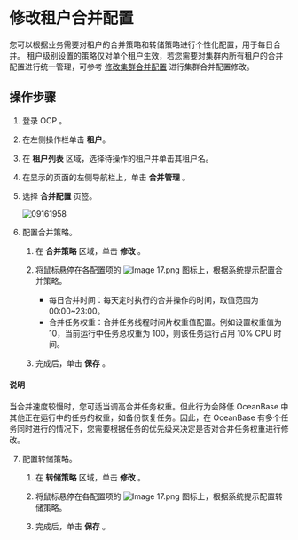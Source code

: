 # 修改租户合并配置

您可以根据业务需要对租户的合并策略和转储策略进行个性化配置，用于每日合并。
租户级别设置的策略仅对单个租户生效，若您需要对集群内所有租户的合并配置进行统一管理，可参考 [修改集群合并配置](../../400.cluster-features/900.merge-management/100.modify-a-merge-configuration-1.md) 进行集群合并配置修改。

## 操作步骤

1. 登录 OCP 。

2. 在左侧操作栏单击 **租户**。

3. 在 **租户列表** 区域，选择待操作的租户并单击其租户名。

4. 在显示的页面的左侧导航栏上，单击 **合并管理** 。

5. 选择 **合并配置** 页签。

   ![09161958](https://obbusiness-private.oss-cn-shanghai.aliyuncs.com/doc/img/ocp/%E7%A7%9F%E6%88%B7%E5%90%88%E5%B9%B6%E9%85%8D%E7%BD%AE.png)

6. 配置合并策略。

   1. 在 **合并策略** 区域，单击 **修改** 。

   2. 将鼠标悬停在各配置项的 ![Image 17.png](https://help-static-aliyun-doc.aliyuncs.com/assets/img/zh-CN/8048190061/p168332.png "Image 17.png") 图标上，根据系统提示配置合并策略。

      * 每日合并时间：每天定时执行的合并操作的时间，取值范围为 00:00~23:00。
      * 合并任务权重：合并任务线程时间片权重值配置。例如设置权重值为 10，当前运行中任务总权重为 100，则该任务运行占用 10% CPU 时间。

   3. 完成后，单击 **保存** 。

  <main id="notice" type='explain'>
    <h4>说明</h4>
    <p>当合并速度较慢时，您可适当调高合并任务权重。但此行为会降低 OceanBase 中其他正在运行中的任务的权重，如备份恢复任务。因此，在 OceanBase 有多个任务同时进行的情况下，您需要根据任务的优先级来决定是否对合并任务权重进行修改。</p>
  </main>

7. 配置转储策略。

   1. 在 **转储策略** 区域，单击 **修改** 。

   2. 将鼠标悬停在各配置项的 ![Image 17.png](https://help-static-aliyun-doc.aliyuncs.com/assets/img/zh-CN/8048190061/p168332.png "Image 17.png") 图标上，根据系统提示配置转储策略。

   3. 完成后，单击 **保存** 。
